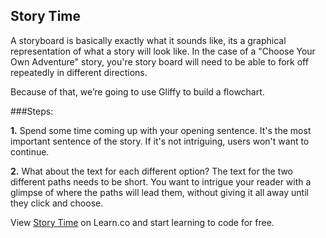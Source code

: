 

## Story Time

A storyboard is basically exactly what it sounds like, its a graphical representation of what a story will look like. In the case of a "Choose Your Own Adventure" story, you're story board will need to be able to fork off repeatedly in different directions. 

Because of that, we’re going to use Gliffy to build a flowchart. 


###Steps:

**1.** Spend some time coming up with your opening sentence. It's the most important sentence of the story. If it's not intriguing, users won't want to continue.


**2.** What about the text for each different option? The text for the two different paths needs to be short. You want to intrigue your reader with a glimpse of where the paths will lead them, without giving it all away until they click and choose.

<p data-visibility='hidden'>View <a href='https://learn.co/lessons/hs-storyboarding' title='Story Time'>Story Time</a> on Learn.co and start learning to code for free.</p>
